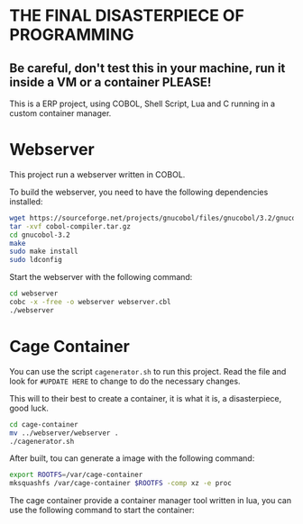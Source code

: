 # THE FINAL DISASTERPIECE OF PROGRAMMING

## Be careful, don't test this in your machine, run it inside a VM or a container PLEASE!

This is a ERP project, using COBOL, Shell Script, Lua and C running in a custom container manager.

# Webserver

This project run a webserver written in COBOL.

To build the webserver, you need to have the following dependencies installed:
    
```bash
wget https://sourceforge.net/projects/gnucobol/files/gnucobol/3.2/gnucobol-3.2.tar.gz/download -O cobol-compiler.tar.gz
tar -xvf cobol-compiler.tar.gz
cd gnucobol-3.2
make
sudo make install
sudo ldconfig
```

Start the webserver with the following command:
```bash
cd webserver
cobc -x -free -o webserver webserver.cbl
./webserver
```

# Cage Container

You can use the script `cagenerator.sh` to run this project.
Read the file and look for `#UPDATE HERE` to change to do the necessary changes.

This will to their best to create a container, it is what it is, a disasterpiece, good luck.

```bash
cd cage-container
mv ../webserver/webserver .
./cagenerator.sh
```

After built, tou can generate a image with the following command:
```bash
export ROOTFS=/var/cage-container
mksquashfs /var/cage-container $ROOTFS -comp xz -e proc
```

The cage container provide a container manager tool written in lua, you can use the following command to start the container:
```bash
